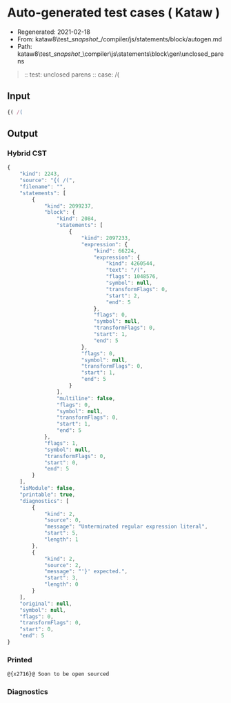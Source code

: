 # Auto-generated test cases ( Kataw )
- Regenerated: 2021-02-18
- From: kataw8\test\__snapshot__/compiler/js/statements/block/autogen.md
- Path: kataw8\test\__snapshot__\compiler\js\statements\block\gen\unclosed_parens
> :: test: unclosed parens
> :: case: /(
## Input

`````js
{( /(
`````

## Output

### Hybrid CST

```javascript
{
    "kind": 2243,
    "source": "{( /(",
    "filename": "",
    "statements": [
        {
            "kind": 2099237,
            "block": {
                "kind": 2084,
                "statements": [
                    {
                        "kind": 2097233,
                        "expression": {
                            "kind": 66224,
                            "expression": {
                                "kind": 4260544,
                                "text": "/(",
                                "flags": 1048576,
                                "symbol": null,
                                "transformFlags": 0,
                                "start": 2,
                                "end": 5
                            },
                            "flags": 0,
                            "symbol": null,
                            "transformFlags": 0,
                            "start": 1,
                            "end": 5
                        },
                        "flags": 0,
                        "symbol": null,
                        "transformFlags": 0,
                        "start": 1,
                        "end": 5
                    }
                ],
                "multiline": false,
                "flags": 0,
                "symbol": null,
                "transformFlags": 0,
                "start": 1,
                "end": 5
            },
            "flags": 1,
            "symbol": null,
            "transformFlags": 0,
            "start": 0,
            "end": 5
        }
    ],
    "isModule": false,
    "printable": true,
    "diagnostics": [
        {
            "kind": 2,
            "source": 0,
            "message": "Unterminated regular expression literal",
            "start": 5,
            "length": 1
        },
        {
            "kind": 2,
            "source": 2,
            "message": "'}' expected.",
            "start": 3,
            "length": 0
        }
    ],
    "original": null,
    "symbol": null,
    "flags": 0,
    "transformFlags": 0,
    "start": 0,
    "end": 5
}
```

### Printed

```javascript
@{x2716}@ Soon to be open sourced
```

### Diagnostics

```javascript

```

